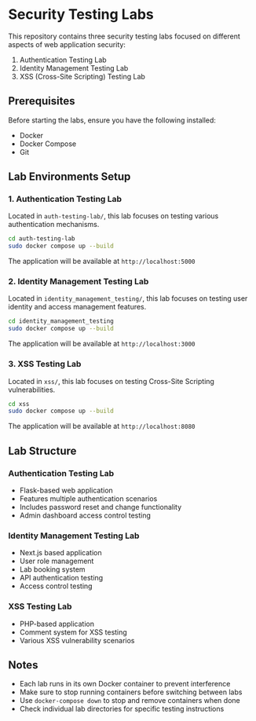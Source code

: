 # Security Testing Labs

This repository contains three security testing labs focused on different aspects of web application security:

1. Authentication Testing Lab
2. Identity Management Testing Lab
3. XSS (Cross-Site Scripting) Testing Lab

## Prerequisites

Before starting the labs, ensure you have the following installed:
- Docker
- Docker Compose
- Git

## Lab Environments Setup

### 1. Authentication Testing Lab

Located in `auth-testing-lab/`, this lab focuses on testing various authentication mechanisms.

```bash
cd auth-testing-lab
sudo docker compose up --build
```

The application will be available at `http://localhost:5000`

### 2. Identity Management Testing Lab

Located in `identity_management_testing/`, this lab focuses on testing user identity and access management features.

```bash
cd identity_management_testing
sudo docker compose up --build
```

The application will be available at `http://localhost:3000`

### 3. XSS Testing Lab

Located in `xss/`, this lab focuses on testing Cross-Site Scripting vulnerabilities.

```bash
cd xss
sudo docker compose up --build
```

The application will be available at `http://localhost:8080`

## Lab Structure

### Authentication Testing Lab
- Flask-based web application
- Features multiple authentication scenarios
- Includes password reset and change functionality
- Admin dashboard access control testing

### Identity Management Testing Lab
- Next.js based application
- User role management
- Lab booking system
- API authentication testing
- Access control testing

### XSS Testing Lab
- PHP-based application
- Comment system for XSS testing
- Various XSS vulnerability scenarios

## Notes
- Each lab runs in its own Docker container to prevent interference
- Make sure to stop running containers before switching between labs
- Use `docker-compose down` to stop and remove containers when done
- Check individual lab directories for specific testing instructions
